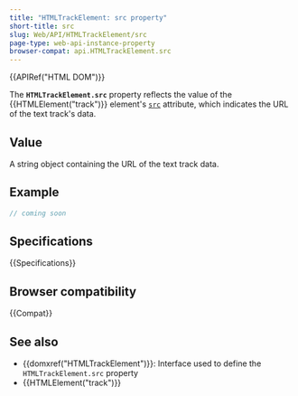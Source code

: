 ```yaml
---
title: "HTMLTrackElement: src property"
short-title: src
slug: Web/API/HTMLTrackElement/src
page-type: web-api-instance-property
browser-compat: api.HTMLTrackElement.src
---
```


{{APIRef("HTML DOM")}}

The **`HTMLTrackElement.src`** property reflects the value of
the {{HTMLElement("track")}} element's [`src`](/en-US/docs/Web/HTML/Element/track#src) attribute, which
indicates the URL of the text track's data.

## Value

A string object containing the URL of the text track data.

## Example

```js
// coming soon
```

## Specifications

{{Specifications}}

## Browser compatibility

{{Compat}}

## See also

- {{domxref("HTMLTrackElement")}}: Interface used to define the `HTMLTrackElement.src` property
- {{HTMLElement("track")}}
